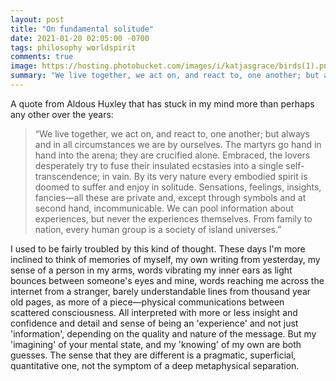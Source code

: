 ```yaml
---
layout: post
title: "On fundamental solitude"
date: 2021-01-20 02:05:00 -0700
tags: philosophy worldspirit
comments: true
image: https://hosting.photobucket.com/images/i/katjasgrace/birds(1).png
summary: "We live together, we act on, and react to, one another; but always and in all circumstances we are by ourselves..."
---
```

A quote from Aldous Huxley that has stuck in my mind more than perhaps any other over the years:

>“We live together, we act on, and react to, one another; but always and in all circumstances we are by ourselves. The martyrs go hand in hand into the arena; they are crucified alone. Embraced, the lovers desperately try to fuse their insulated ecstasies into a single self-transcendence; in vain. By its very nature every embodied spirit is doomed to suffer and enjoy in solitude. Sensations, feelings, insights, fancies—all these are private and, except through symbols and at second hand, incommunicable. We can pool information about experiences, but never the experiences themselves. From family to nation, every human group is a society of island universes.”

I used to be fairly troubled by this kind of thought. These days I'm more inclined to think of memories of myself, my own writing from yesterday, my sense of a person in my arms, words vibrating my inner ears as light bounces between someone's eyes and mine, words reaching me across the internet from a stranger, barely understandable lines from thousand year old pages, as more of a piece&mdash;physical communications between scattered consciousness. All interpreted with more or less insight and confidence and detail and sense of being an 'experience' and not just 'information', depending on the quality and nature of the message. But my 'imagining' of your mental state, and my 'knowing' of my own are both guesses. The sense that they are different is a pragmatic, superficial, quantitative one, not the symptom of a deep metaphysical separation.
